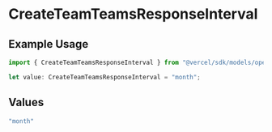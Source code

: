 # CreateTeamTeamsResponseInterval

## Example Usage

```typescript
import { CreateTeamTeamsResponseInterval } from "@vercel/sdk/models/operations";

let value: CreateTeamTeamsResponseInterval = "month";
```

## Values

```typescript
"month"
```